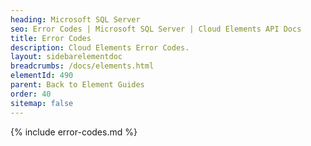 ```yaml
---
heading: Microsoft SQL Server
seo: Error Codes | Microsoft SQL Server | Cloud Elements API Docs
title: Error Codes
description: Cloud Elements Error Codes.
layout: sidebarelementdoc
breadcrumbs: /docs/elements.html
elementId: 490
parent: Back to Element Guides
order: 40
sitemap: false
---
```


{% include error-codes.md %}

